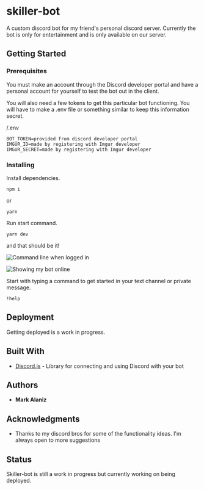 # skiller-bot
A custom discord bot for my friend's personal discord server. Currently the bot is only for entertainment and is only available on our server.

## Getting Started

### Prerequisites

You must make an account through the Discord developer portal and have a personal account for yourself to test the bot out in the client.

You will also need a few tokens to get this particular bot functioning. You will have to make a .env file or something similar to keep this information secret.

/.env
```
BOT_TOKEN=provided from discord developer portal
IMGUR_ID=made by registering with Imgur developer
IMGUR_SECRET=made by registering with Imgur developer
```

### Installing

Install dependencies.

```
npm i
```
or
```
yarn
```
Run start command.

```
yarn dev
```
and that should be it! 

![Command line when logged in](https://i.gyazo.com/25525ae7da65a9b1ca947d8affa856eb.png)

![Showing my bot online](https://i.gyazo.com/9e248ae299f26f19311913740920e9bd.png)

Start with typing a command to get started in your text channel or private message.

```
!help
```

## Deployment

Getting deployed is a work in progress.

## Built With

* [Discord.js](https://discord.js.org/#/docs/main/stable/general/welcome) - Library for connecting and using Discord with your bot

## Authors

* **Mark Alaniz**

## Acknowledgments

* Thanks to my discord bros for some of the functionality ideas. I'm always open to more suggestions

## Status
Skiller-bot is still a work in progress but currently working on being deployed.